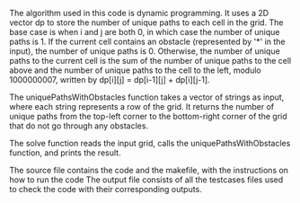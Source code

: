 
The algorithm used in this code is dynamic programming. It uses a 2D vector dp to store the number of unique paths to each cell in the grid. The base case is when i and j are both 0, in which case the number of unique paths is 1. If the current cell contains an obstacle (represented by '*' in the input), the number of unique paths is 0. Otherwise, the number of unique paths to the current cell is the sum of the number of unique paths to the cell above and the number of unique paths to the cell to the left, modulo 1000000007, written by dp[i][j] = dp[i-1][j] + dp[i][j-1].

The uniquePathsWithObstacles function takes a vector of strings as input, where each string represents a row of the grid. It returns the number of unique paths from the top-left corner to the bottom-right corner of the grid that do not go through any obstacles.

The solve function reads the input grid, calls the uniquePathsWithObstacles function, and prints the result.

The source file contains the code and the makefile, with the instructions on how to run the code
The output file consists of all the testcases files used to check the code with their corresponding outputs.
